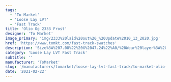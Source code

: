 ```yaml
---
tags:
  - 'To Market'
  - 'Loose Lay LVT'
  - 'Fast Track'
title: 'Olio Og 2333 Frost'
designer: 'To Market'
image_primary: 'img/2333%20laid%20out%20_%20Update%2010_13_2020.jpg'
href: 'https://www.tomkt.com/fast-track-swatches'
description: 'Size%3A%207.08%22%20X%2047.24%22%A0/%20Wear%20layer%3A%20.5mm%20%2820mil%29%20/%20Edge%3A%20Bevel%A0/%20Thickness%3A%205.0mm%20/%20Sq.ft/Ctn%3A%2023.25%A0/%20Installation%3A%20Glue%20Down'
category: 'Loose Lay LVT Fast Track'
subtitle: ''
manufacturer: 'ToMarket'
slug: '/manufacturers/tomarket/loose-lay-lvt-fast-track/to-market-olio-og-2333-frost'
date: '2021-02-22'
---
```

